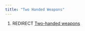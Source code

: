 ```yaml
---
title: "Two Handed Weapons"
---
```


1.  REDIRECT [Two-handed weapons](Two-handed_weapons "wikilink")